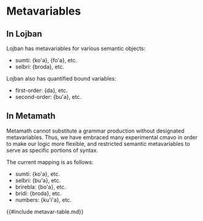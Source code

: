 # Metavariables

## In Lojban

Lojban has metavariables for various semantic objects:

* sumti: {ko'a}, {fo'a}, etc.
* selbri: {broda}, etc.

Lojban also has quantified bound variables:

* first-order: {da}, etc.
* second-order: {bu'a}, etc.

## In Metamath

Metamath cannot substitute a grammar production without designated
metavariables. Thus, we have embraced many experimental cmavo in order to make
our logic more flexible, and restricted semantic metavariables to serve as
specific portions of syntax.

The current mapping is as follows:

* sumti: {ko'a}, etc.
* selbri: {bu'a}, etc.
* brirebla: {bo'a}, etc.
* bridi: {broda}, etc.
* numbers: {ku'i'a}, etc.

{{#include metavar-table.md}}
